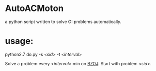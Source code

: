 # AutoACMoton
a python script written to solve OI problems automatically.

# usage:
python2.7 do.py -s <_sid_> -t <_interval_>

Solve a problem every <_interval_> min on [BZOJ](http://www.lydsy.com/JudgeOnline/problemset.php).
Start with problem <_sid_>.
